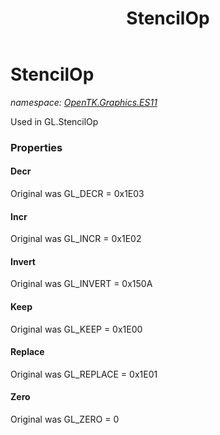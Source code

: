 ﻿---
title: StencilOp
---

# StencilOp
_namespace: [OpenTK.Graphics.ES11](N-OpenTK.Graphics.ES11.html)_

Used in GL.StencilOp



### Properties

#### Decr
Original was GL_DECR = 0x1E03
#### Incr
Original was GL_INCR = 0x1E02
#### Invert
Original was GL_INVERT = 0x150A
#### Keep
Original was GL_KEEP = 0x1E00
#### Replace
Original was GL_REPLACE = 0x1E01
#### Zero
Original was GL_ZERO = 0

